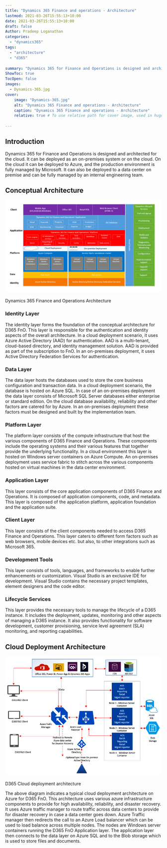```yaml
---
title: "Dynamics 365 Finance and operations - Architecture"
lastmod: 2021-03-26T15:55:13+10:00
date: 2021-03-26T15:55:13+10:00
draft: false
Author: Pradeep Loganathan
categories: 
  - "dynamics365"
tags: 
  - "architecture"
  - "d365"

summary: "Dynamics 365 for Finance and Operations is designed and architected for the cloud. It can be deployed as an on-premises system or on the cloud."
ShowToc: true
TocOpen: false
images:
  - Dynamics-365.jpg
cover:
    image: "Dynamics-365.jpg"
    alt: "Dynamics 365 Finance and operations - Architecture"
    caption: "Dynamics 365 Finance and operations - Architecture"
    relative: true # To use relative path for cover image, used in hugo Page-bundles
 
---
```


## Introduction

Dynamics 365 for Finance and Operations is designed and architected for the cloud. It can be deployed as an on-premises system or on the cloud. On the cloud it can be deployed to Azure, and the production environment is fully managed by Microsoft. It can also be deployed to a data center on premise and can be fully managed by an internal engineering team.

## Conceptual Architecture

![](images/D365-FnO-Architecture-1-1024x607.png)

Dynamics 365 Finance and Operations Architecture

### Identity Layer

The identity layer forms the foundation of the conceptual architecture for D365 FnO. This layer is responsible for the authentication and identity aspects of the overall architecture. In a cloud deployment scenario, it uses Azure Active Directory (AAD) for authentication. AAD is a multi-tenant, cloud-based directory, and identity management solution. AAD is provided as part of the subscription to FnO. In an on-premises deployment, it uses Active Directory Federation Services for authentication.

### Data Layer

The data layer hosts the databases used to store the core business configuration and transaction data. In a cloud deployment scenario, the database is hosted on Azure SQL. In case of an on-premises deployment the data layer consists of Microsoft SQL Server databases either enterprise or standard edition. On the cloud database availability, reliability and other factors are catered for by Azure. In an on-premises deployment these factors must be designed and built by the implementation team.

### Platform Layer

The platform layer consists of the compute infrastructure that host the various components of D365 Finance and Operations. These components include the operating systems and their various features that together provide the underlying functionality. In a cloud environment this layer is hosted on Windows server containers on Azure Compute. An on-premises deployment uses service fabric to stitch across the various components hosted on virtual machines in the data center environment.

### Application Layer

This layer consists of the core application components of D365 Finance and Operations. It is composed of application components, code, and metadata. This layer is composed of the application platform, application foundation and the application suite.

### Client Layer

This layer consists of the client components needed to access D365 Finance and Operations. This layer caters to different form factors such as web browsers, mobile devices etc. but also, to other integrations such as Microsoft 365.

### Development Tools

This layer consists of tools, languages, and frameworks to enable further enhancements or customization. Visual Studio is an exclusive IDE for development. Visual Studio contains the necessary project templates, element designers and the code editor.

### Lifecycle Services

This layer provides the necessary tools to manage the lifecycle of a D365 instance. It includes the deployment, updates, monitoring and other aspects of managing a D365 instance. It also provides functionality for software development, customer provisioning, service level agreement (SLA) monitoring, and reporting capabilities.

## Cloud Deployment Architecture

![](images/D365-Cloud-Deployment-Architecture.png)

D365 Cloud deployment architecture

The above diagram indicates a typical cloud deployment architecture on Azure for D365 FnO. This architecture uses various azure infrastructure components to provide for high availability, reliability, and disaster recovery. It uses Azure traffic manager to route traffic across data centers to provide for disaster recovery in case a data center goes down. Azure Traffic manager then redirects the call to an Azure Load balancer which can be used to load balance across multiple nodes. The nodes are Windows server containers running the D365 FnO Application layer. The application layer then connects to the data layer on Azure SQL and to the Blob storage which is used to store files and documents.
